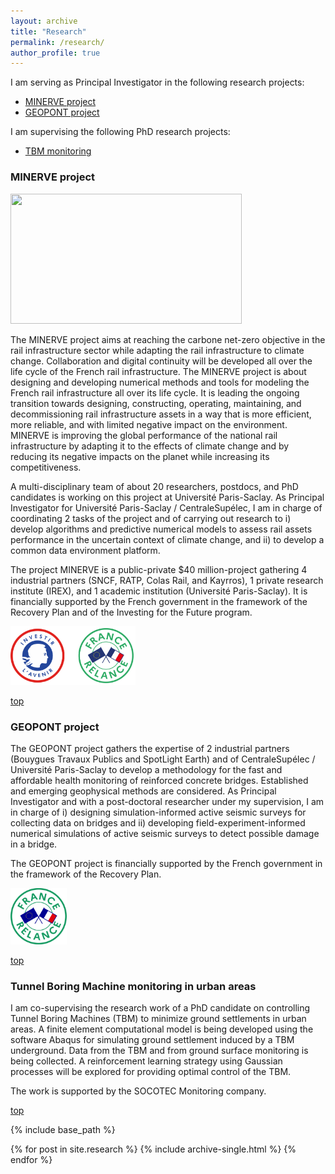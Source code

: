 ```yaml
---
layout: archive
title: "Research"
permalink: /research/
author_profile: true
---
```


<a name="top"></a>
I am serving as Principal Investigator in the following research projects:
* [MINERVE project](#minerve-project)
* [GEOPONT project](#geopont-project)

I am supervising the following PhD research projects:
* [TBM monitoring](#tbm-monitoring)


<a name="minerve-project"></a>
### MINERVE project

<style>
@media (max-width: 50px) {
  .embed-container { position: relative; padding-bottom: 56.25%; height: 0; overflow: hidden; max-width: 100%; } .embed-container iframe, .embed-container object, .embed-container embed { position: absolute; top: 0; left: 0; width: 50%; height: 50%; }
}
</style>

<div class='embed-container'><a href="https://youtu.be/uAfYIU_wmVY" target="_blank"><img alt="" src="http://jehelp.github.io/images/screenshot_CS-MINERVE-presentation-P-Jehel.png" style="border-style:solid; border-width:0px; height:208px; width:370px"></a></div>

The MINERVE project aims at reaching the carbone net-zero objective in the rail infrastructure sector while adapting the rail infrastructure to climate change. Collaboration and digital continuity will be developed all over the life cycle of the French rail infrastructure. The MINERVE project is about designing and developing numerical methods and tools for modeling the French rail infrastructure all over its life cycle. It is leading the ongoing transition towards designing, constructing, operating, maintaining, and decommissioning rail infrastructure assets in a way that is more efficient, more reliable, and with limited negative impact on the environment. MINERVE is improving the global performance of the national rail infrastructure by adapting it to the effects of climate change and by reducing its negative impacts on the planet while increasing its competitiveness.

A multi-disciplinary team of about 20 researchers, postdocs, and PhD candidates is working on this project at Université Paris-Saclay. As Principal Investigator for Université Paris-Saclay / CentraleSupélec, I am in charge of coordinating 2 tasks of the project and of carrying out research to i) develop algorithms and predictive numerical models to assess rail assets performance in the uncertain context of climate change, and ii) to develop a common data environment platform.

The project MINERVE is a public-private $40 million-project gathering 4 industrial partners (SNCF, RATP, Colas Rail, and Kayrros), 1 private research institute (IREX), and 1 academic institution (Université Paris-Saclay). It is financially supported by the French government in the framework of the Recovery Plan and of the Investing for the Future program.

<img src="../images/logos_pia_france_relance.png" alt="" width="200"/>

[top](#top)


<a name="geopont-project"></a>
### GEOPONT project

The GEOPONT project gathers the expertise of 2 industrial partners (Bouygues Travaux Publics and SpotLight Earth) and of CentraleSupélec / Université Paris-Saclay to develop a methodology for the fast and affordable health monitoring of reinforced concrete bridges. Established and emerging geophysical methods are considered. As Principal Investigator and with a post-doctoral researcher under my supervision, I am in charge of i) designing simulation-informed active seismic surveys for collecting data on bridges and ii) developing field-experiment-informed numerical simulations of active seismic surveys to detect possible damage in a bridge.

The GEOPONT project is financially supported by the French government in the framework of the Recovery Plan.

<img src="../images/LogoFrRelance-vert.jpg" alt="" width="90"/>

[top](#top)


<a name="tbm-monitoring"></a>
### Tunnel Boring Machine monitoring in urban areas

I am co-supervising the research work of a PhD candidate on controlling Tunnel Boring Machines (TBM) to minimize ground settlements in urban areas. A finite element computational model is being developed using the software Abaqus for simulating ground settlement induced by a TBM underground. Data from the TBM and from ground surface monitoring is being collected. A reinforcement learning strategy using Gaussian processes will be explored for providing optimal control of the TBM.

The work is supported by the SOCOTEC Monitoring company.

[top](#top)

{% include base_path %}

{% for post in site.research %}
  {% include archive-single.html %}
{% endfor %}
